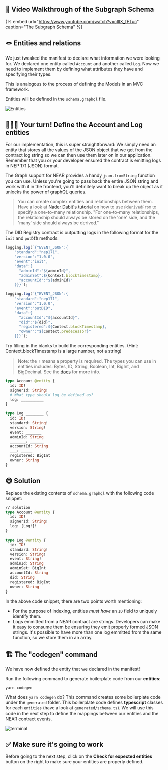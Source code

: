 ## 🎥 Video Walkthrough of the Subgraph Schema

{% embed url="https://www.youtube.com/watch?v=cIllX_fFTuc" caption="The Subgraph Schema" %}

## 🪢 Entities and relations

We just tweaked the manifest to declare what information we were looking for. We declared one entity called `Account` and another called `Log`. Now we need to implement them by defining what attributes they have and specifying their types.

This is analogous to the process of defining the Models in an MVC framework.

Entities will be defined in the `schema.graphql` file.

![Entities](https://raw.githubusercontent.com/figment-networks/learn-web3-dapp/main/markdown/__images__/the-graph-near/entity-01.png?raw=true)

## 🧑🏼‍💻 Your turn! Define the Account and Log entities

For our implementation, this is super straightforward: We simply need an entity that stores all the values of the JSON object that we get from the contract log string so we can then use them later on in our application. Remember that you or your developer ensured the contract is emitting logs in NEP 171 (JSON) format.

The Graph support for NEAR provides a handy `json.fromString` function you can use. Unless you're going to pass back the entire JSON string and work with it in the frontend, you'll definitely want to break up the object as it unlocks the power of graphQL queries.

> You can create complex entities and relationships between them. Have a look at [Nader Dabit's tutorial](https://dev.to/dabit3/building-graphql-apis-on-ethereum-4poa) on how to use `@derivedFrom` to specify a one-to-many relationship. "For one-to-many relationships, the relationship should always be stored on the 'one' side, and the 'many' side should always be derived."

The DID Registry contract is outputting logs in the following format for the `init` and `putDID` methods.

```typescript
logging.log(`{"EVENT_JSON":{
    "standard":"nep171",
    "version":"1.0.0",
    "event":"init",
    "data":{
      "adminId":"${adminId}",
      "adminSet":${Context.blockTimestamp},
      "accountId":"${adminId}"
    }}}`);

logging.log(`{"EVENT_JSON":{
    "standard":"nep171",
    "version":"1.0.0",
    "event":"putDID",
    "data":{
      "accountId":"${accountId}",
      "did":"${did}",
      "registered":${Context.blockTimestamp},
      "owner":"${Context.predecessor}"
    }}}`);
```

Try filling in the blanks to build the corresponding entities. (Hint: Context.blockTimestamp is a large number, not a string)

> Note: the `!` means a property is required. The types you can use in entities includes: Bytes, ID, String, Boolean, Int, BigInt, and BigDecimal. See the [docs](https://thegraph.com/docs/developer/create-subgraph-hosted#built-in-scalar-types) for more info.

```graphql
type Account @entity {
  id: ID!
  signerId: String!
  # What type should log be defined as?
  log: __________
}

type Log ________ {
  id: ID!
  standard: String!
  version: String!
  event: _______
  adminId: String
  _______: ______
  accountId: String
  ___: _____
  registered: BigInt
  owner: String
}
```

## 😅 Solution

Replace the existing contents of `schema.graphql` with the following code snippet:

```graphql
// solution
type Account @entity {
  id: ID!
  signerId: String!
  log: [Log!]!
}

type Log @entity {
  id: ID!
  standard: String!
  version: String!
  event: String!
  adminId: String
  adminSet: BigInt
  accountId: String
  did: String
  registered: BigInt
  owner: String
}
```

In the above code snippet, there are two points worth mentioning:

- For the purpose of indexing, entities _must have_ an `ID` field to uniquely identify them.
- Logs emmitted from a NEAR contract are strings. Developers can make it easy to consume them be ensuring they emit properly formed JSON strings. It's possible to have more than one log emmitted from the same function, so we store them in an array.

## 🏗️ The "codegen" command

We have now defined the entity that we declared in the manifest!

Run the following command to generate boilerplate code from our **entities**:

```text
yarn codegen
```

What does `yarn codegen` do? This command creates some boilerplate code under the `generated` folder. This boilerplate code defines **typescript** classes for each `entities` (have a look at `generated/schema.ts`). We will use this code in the next step to define the mappings between our entities and the NEAR contract events.

![terminal](https://raw.githubusercontent.com/figment-networks/learn-web3-dapp/main/markdown/__images__/the-graph-near/entity-02.gif?raw=true)

## ✅ Make sure it's going to work

Before going to the next step, click on the **Check for expected entities** button on the right to make sure your entities are properly defined.
